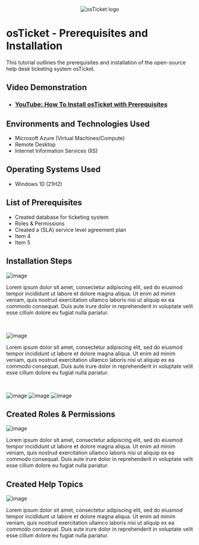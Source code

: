 <p align="center">
<img src="https://i.imgur.com/Clzj7Xs.png" alt="osTicket logo"/>
</p>

<h1>osTicket - Prerequisites and Installation</h1>
This tutorial outlines the prerequisites and installation of the open-source help desk ticketing system osTicket.<br />


<h2>Video Demonstration</h2>

- ### [YouTube: How To Install osTicket with Prerequisites](https://www.youtube.com)

<h2>Environments and Technologies Used</h2>

- Microsoft Azure (Virtual Machines/Compute)
- Remote Desktop
- Internet Information Services (IIS)

<h2>Operating Systems Used </h2>

- Windows 10</b> (21H2)

<h2>List of Prerequisites</h2>

- Created database for ticketing system
- Roles & Permissions 
- Created a (SLA) service level agreement plan
- Item 4
- Item 5

<h2>Installation Steps</h2>

![image](https://github.com/user-attachments/assets/6e6ad9a1-0cc1-4210-919c-74e9bb134618)

</p>
<p>
Lorem ipsum dolor sit amet, consectetur adipiscing elit, sed do eiusmod tempor incididunt ut labore et dolore magna aliqua. Ut enim ad minim veniam, quis nostrud exercitation ullamco laboris nisi ut aliquip ex ea commodo consequat. Duis aute irure dolor in reprehenderit in voluptate velit esse cillum dolore eu fugiat nulla pariatur.
</p>
<br />

![image](https://github.com/user-attachments/assets/5f624a23-1239-4cc9-8475-5c937452456f)

<p>
Lorem ipsum dolor sit amet, consectetur adipiscing elit, sed do eiusmod tempor incididunt ut labore et dolore magna aliqua. Ut enim ad minim veniam, quis nostrud exercitation ullamco laboris nisi ut aliquip ex ea commodo consequat. Duis aute irure dolor in reprehenderit in voluptate velit esse cillum dolore eu fugiat nulla pariatur.
</p>
<br />

![image](https://github.com/user-attachments/assets/0e7b9e2a-7816-4963-abd0-b24ea9a01a2f)
![image](https://github.com/user-attachments/assets/b61340f0-d174-47cf-8584-541d7bed5ffe)
![image](https://github.com/user-attachments/assets/fbc226bb-827d-4389-814f-adbb0e2f2c3e)

<h2>Created Roles & Permissions</h2>

![image](https://github.com/user-attachments/assets/b97ece0f-6f30-458d-89d3-3cb8705e9b7d)

Lorem ipsum dolor sit amet, consectetur adipiscing elit, sed do eiusmod tempor incididunt ut labore et dolore magna aliqua. Ut enim ad minim veniam, quis nostrud exercitation ullamco laboris nisi ut aliquip ex ea commodo consequat. Duis aute irure dolor in reprehenderit in voluptate velit esse cillum dolore eu fugiat nulla pariatur.
<p>
<h2>Created Help Topics</h2>

![image](https://github.com/user-attachments/assets/869a82d3-2369-43c0-9d0e-e0fde0459933)

Lorem ipsum dolor sit amet, consectetur adipiscing elit, sed do eiusmod tempor incididunt ut labore et dolore magna aliqua. Ut enim ad minim veniam, quis nostrud exercitation ullamco laboris nisi ut aliquip ex ea commodo consequat. Duis aute irure dolor in reprehenderit in voluptate velit esse cillum dolore eu fugiat nulla pariatur.
<p>
<br />
